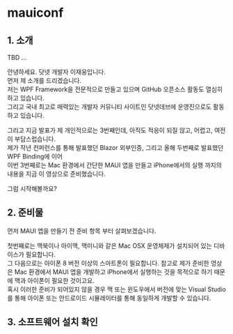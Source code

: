 # mauiconf

## 1. 소개

TBD ...

안녕하세요. 닷넷 개발자 이재웅입니다.  
먼저 제 소개를 드리겠습니다.  
저는 WPF Framework을 전문적으로 만들고 있으며 GitHub 오픈소스 활동도 열심히 하고 있습니다.  
그리고 국내 최고로 매력있는 개발자 커뮤니티 사이트인 닷넷데브에 운영진으로도 활동 하고 있습니다.   

그리고 지금 발표가 제 개인적으로는 3번째인데, 아직도 적응이 되질 않고, 어렵고, 여전이 부담스럽습니다.  
제가 작년 컨퍼런스를 통해 발표했던 Blazor 외부인증, 그리고 올해 두번째로 발표했던 WPF Binding에 이어   
이번 3번째로는 Mac 환경에서 간단한 MAUI 앱을 만들고 iPhone에서의 실행 까지의 내용을 지금 이 영상으로 준비했습니다.  

그럼 시작해볼까요?  

## 2. 준비물

먼저 MAUI 앱을 만들기 전 준비 항목 부터 살펴보겠습니다.  

첫번째로는 맥북이나 아이맥, 맥미니와 같은 Mac OSX 운영체제가 설치되어 있는 디바이스가 필요합니다.  
그 다음으로는 아이폰 8 버전 이상의 스마트폰이 필요합니다.
참고로 제가 준비한 영상은 Mac 환경에서 MAUI 앱을 개발하고 iPhone에서 실행하는 것을 목적으로 하기 때문에 맥과 아이폰이 필요한 것이고요.  
혹시 이러한 준비가 되어있지 않을 경우 맥 또는 윈도우에서 버전에 맞는 Visual Studio를 통해 아이폰 또는 안드로이드 시뮬레이터를 통해 동일하게 개발할 수 있습니다.  

## 3. 소프트웨어 설치 확인


